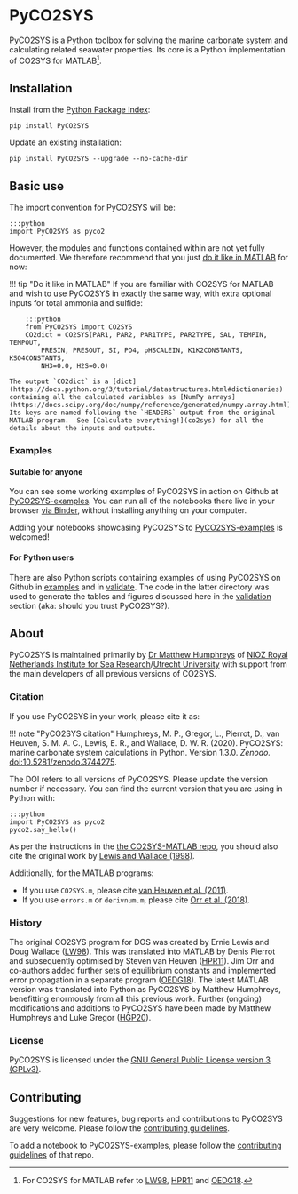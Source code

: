 # PyCO2SYS

PyCO2SYS is a Python toolbox for solving the marine carbonate system and calculating related seawater properties.  Its core is a Python implementation of CO2SYS for MATLAB[^1].

## Installation

Install from the [Python Package Index](https://pypi.org/project/PyCO2SYS/):

    pip install PyCO2SYS

Update an existing installation:

    pip install PyCO2SYS --upgrade --no-cache-dir

## Basic use

The import convention for PyCO2SYS will be:

    :::python
    import PyCO2SYS as pyco2

However, the modules and functions contained within are not yet fully documented.  We therefore recommend that you just [do it like in MATLAB](co2sys) for now:

!!! tip "Do it like in MATLAB"
    If you are familiar with CO2SYS for MATLAB and wish to use PyCO2SYS in exactly the same way, with extra optional inputs for total ammonia and sulfide:

        :::python
        from PyCO2SYS import CO2SYS
        CO2dict = CO2SYS(PAR1, PAR2, PAR1TYPE, PAR2TYPE, SAL, TEMPIN, TEMPOUT,
            PRESIN, PRESOUT, SI, PO4, pHSCALEIN, K1K2CONSTANTS, KSO4CONSTANTS,
            NH3=0.0, H2S=0.0)

    The output `CO2dict` is a [dict](https://docs.python.org/3/tutorial/datastructures.html#dictionaries) containing all the calculated variables as [NumPy arrays](https://docs.scipy.org/doc/numpy/reference/generated/numpy.array.html).  Its keys are named following the `HEADERS` output from the original MATLAB program.  See [Calculate everything!](co2sys) for all the details about the inputs and outputs.

### Examples

#### Suitable for anyone

You can see some working examples of PyCO2SYS in action on Github at [PyCO2SYS-examples](https://github.com/mvdh7/PyCO2SYS-examples).  You can run all of the notebooks there live in your browser [via Binder](https://mybinder.org/v2/gh/mvdh7/PyCO2SYS-examples/master), without installing anything on your computer.

Adding your notebooks showcasing PyCO2SYS to [PyCO2SYS-examples](https://github.com/mvdh7/PyCO2SYS-examples) is welcomed!

#### For Python users

There are also Python scripts containing examples of using PyCO2SYS on Github in [examples](https://github.com/mvdh7/PyCO2SYS/tree/master/examples) and in [validate](https://github.com/mvdh7/PyCO2SYS/tree/master/validate).  The code in the latter directory was used to generate the tables and figures discussed here in the [validation](validate) section (aka: should you trust PyCO2SYS?).

## About

PyCO2SYS is maintained primarily by [Dr Matthew Humphreys](https://mvdh.xyz/) of [NIOZ Royal Netherlands Institute for Sea Research](https://www.nioz.nl/en)/[Utrecht University](https://www.uu.nl/en) with support from the main developers of all previous versions of CO2SYS.

### Citation

If you use PyCO2SYS in your work, please cite it as:

!!! note "PyCO2SYS citation"
    Humphreys, M. P., Gregor, L., Pierrot, D., van Heuven, S. M. A. C., Lewis, E. R., and Wallace, D. W. R. (2020).  PyCO2SYS: marine carbonate system calculations in Python.  Version 1.3.0.  *Zenodo.*  [doi:10.5281/zenodo.3744275](http://doi.org/10.5281/zenodo.3744275).

The DOI refers to all versions of PyCO2SYS.  Please update the version number if necessary.  You can find the current version that you are using in Python with:

    :::python
    import PyCO2SYS as pyco2
    pyco2.say_hello()

As per the instructions in the [the CO2SYS-MATLAB repo](https://github.com/jamesorr/CO2SYS-MATLAB), you should also cite the original work by [Lewis and Wallace (1998)](refs/#l).

Additionally, for the MATLAB programs:

  * If you use `CO2SYS.m`, please cite [van Heuven et al. (2011)](refs/#h).
  * If you use `errors.m` or `derivnum.m`, please cite [Orr et al. (2018)](refs/#o).

### History

The original CO2SYS program for DOS was created by Ernie Lewis and Doug Wallace ([LW98](refs/#l)).  This was translated into MATLAB by Denis Pierrot and subsequently optimised by Steven van Heuven ([HPR11](refs/#h)).  Jim Orr and co-authors added further sets of equilibrium constants and implemented error propagation in a separate program ([OEDG18](refs/#o)).  The latest MATLAB version was translated into Python as PyCO2SYS by Matthew Humphreys, benefitting enormously from all this previous work.  Further (ongoing) modifications and additions to PyCO2SYS have been made by Matthew Humphreys and Luke Gregor ([HGP20](refs/#h)).

### License

PyCO2SYS is licensed under the [GNU General Public License version 3 (GPLv3)](https://www.gnu.org/licenses/gpl-3.0.en.html).

## Contributing

Suggestions for new features, bug reports and contributions to PyCO2SYS are very welcome.  Please follow the [contributing guidelines](https://github.com/mvdh7/PyCO2SYS/blob/master/CONTRIBUTING.md).

To add a notebook to PyCO2SYS-examples, please follow the [contributing guidelines](https://github.com/mvdh7/PyCO2SYS-examples#contributing) of that repo.

[^1]: For CO2SYS for MATLAB refer to [LW98](refs/#l), [HPR11](refs/#h) and [OEDG18](refs/#o).
